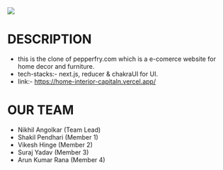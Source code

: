 <img src="https://home-interior-capitaln.vercel.app/home_interior_logo.png"/>

# DESCRIPTION
- this is the clone of pepperfry.com which is a e-comerce website for home decor and furniture.
- tech-stacks:- next.js, reducer & chakraUI for UI.
- link:- https://home-interior-capitaln.vercel.app/

# OUR TEAM
 - Nikhil Angolkar (Team Lead)
 - Shakil Pendhari (Member 1)
 - Vikesh Hinge (Member 2)
 - Suraj Yadav (Member 3)
 - Arun Kumar Rana (Member 4)
